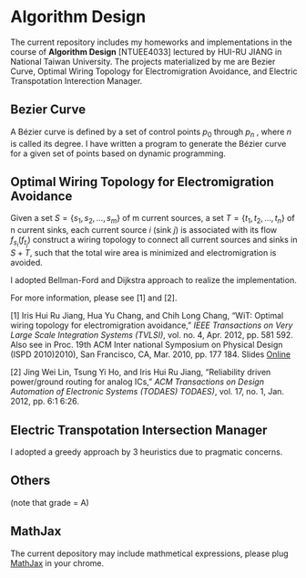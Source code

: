 # Algorithm Design

The current repository includes my homeworks and implementations in the course of **Algorithm Design** [NTUEE4033] lectured by HUI-RU JIANG in National Taiwan University. The projects materialized by me are Bezier Curve, Optimal Wiring Topology for Electromigration Avoidance, and Electric Transpotation Interection Manager.

## Bezier Curve

A Bézier curve is defined by a set of control points $p_0$ through $p_n$ , where $n$ is called its degree. I have written a program to generate the Bézier curve for a given set of points based on dynamic programming.

## Optimal Wiring Topology for Electromigration Avoidance

Given a set $S = \{s_1, s_2, …, s_m\}$ of m current sources, a set $T = \{t_1, t_2, …, t_n\}$ of n current sinks, each current source $i$ (sink $j$) is associated with its flow $f_{s_i}(f_{t_j})$ construct a wiring topology to connect all current sources and sinks in $S+T$, such that the total wire area is minimized and electromigration is avoided.

I adopted Bellman-Ford and Dijkstra approach to realize the implementation.

For more information, please see [1] and [2].

[1] Iris Hui Ru Jiang, Hua Yu Chang, and Chih Long Chang, “WiT: Optimal wiring topology for electromigration avoidance,” *IEEE Transactions on Very Large Scale Integration Systems (TVLSI)*, vol. no. 4, Apr. 2012, pp. 581 592. Also see in Proc. 19th ACM Inter national Symposium on Physical Design (ISPD 2010)2010), San Francisco, CA, Mar. 2010, pp. 177 184. Slides [Online](http://www.ispd.cc/slides/slides10/8_05.pdf)

[2] Jing Wei Lin, Tsung Yi Ho, and Iris Hui Ru Jiang, “Reliability driven power/ground routing for analog ICs,” *ACM Transactions on Design Automation of Electronic Systems (TODAES) TODAES)*, vol. 17, no. 1, Jan. 2012, pp. 6:1 6:26.

## Electric Transpotation Intersection Manager

I adopted a greedy approach by 3 heuristics due to pragmatic concerns.

## Others
(note that grade = A)

## MathJax

The current depository may include mathmetical expressions, please plug [MathJax](https://chrome.google.com/webstore/detail/mathjax-plugin-for-github/ioemnmodlmafdkllaclgeombjnmnbima) in your chrome.
